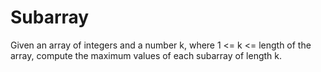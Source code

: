 # Subarray
Given an array of integers and a number k, where 1 &lt;= k &lt;= length of the array, compute the maximum values of each subarray of length k. 
